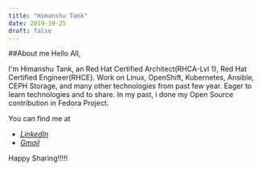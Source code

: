 ```yaml
---
title: "Himanshu Tank"
date: 2019-10-25
draft: false 
---
```


##About me
Hello All,

I'm Himanshu Tank, an Red Hat Certified Architect(RHCA-Lvl 1), Red Hat Certified Engineer(RHCE). Work on Linux, OpenShift, Kubernetes, Ansible, CEPH Storage, and many other technologies from past few year. Eager to learn technologies and to share. In my past, i done my Open Source contribution in Fedora Project.

You can find me at

 - [*LinkedIn*](https://www.linkedin.com/in/himanshu-tank-8b95417a)
 - [*Gmail*](mailto:himanshutak18@gmail.com)

Happy Sharing!!!!!
